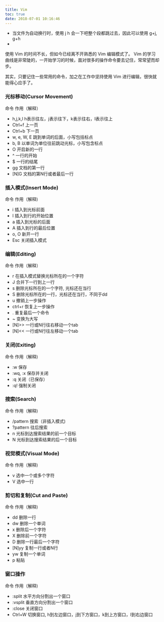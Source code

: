 ```yaml
---
title: Vim
toc: true
date: 2018-07-01 10:16:46
---
```

- 当文件为自动换行时，使用 j h 会一下吧整个段都跳过去，因此可以使用 g+j, g+h
-


使用 Vim 的时间不长，但如今已经离不开熟悉的 Vim 编辑模式了。 Vim 的学习曲线是非常陡的，一开始学习的时候，面对很多的操作命令要去记住，常常望而却步。

其实，只要记住一些常用的命令，加之在工作中坚持使用 Vim 进行编辑，很快就能得心应手了。

### 光标移动(Cursor Movement)

命令 作用（解释）
- h,j,k,l h表示往左，j表示往下，k表示往右，l表示往上
- Ctrl+f 上一页
- Ctrl+b 下一页
- w, e, W, E 跳到单词的后面，小写包括标点
- b, B 以单词为单位往前跳动光标，小写包含标点
- O 开启新的一行
- ^ 一行的开始
- $ 一行的结尾
- gg 文档的第一行
- [N]G 文档的第N行或者最后一行

### 插入模式(Insert Mode)

命令 作用（解释)
- i 插入到光标前面
- I 插入到行的开始位置
- a 插入到光标的后面
- A 插入到行的最后位置
- o, O 新开一行
- Esc 关闭插入模式

### 编辑(Editing)

命令 作用（解释）
- r 在插入模式替换光标所在的一个字符
- J 合并下一行到上一行
- s 删除光标所在的一个字符, 光标还在当行
- S 删除光标所在的一行，光标还在当行，不同于dd
- u 撤销上一步操作
- ctrl+r 恢复上一步操作
- . 重复最后一个命令
- ~ 变换为大写
- [N]>> 一行或N行往右移动一个tab
- [N]<< 一行或N行往左移动一个tab

### 关闭(Exiting)

命令 作用（解释)
- :w 保存
- :wq, :x 保存并关闭
- :q 关闭（已保存）
- :q! 强制关闭

### 搜索(Search)

命令 作用（解释)
- /pattern 搜索（非插入模式)
- ?pattern 往后搜索
- n 光标到达搜索结果的前一个目标
- N 光标到达搜索结果的后一个目标

### 视觉模式(Visual Mode)

命令 作用（解释)
- v 选中一个或多个字符
- V 选中一行

### 剪切和复制(Cut and Paste)

命令 作用（解释)
- dd 删除一行
- dw 删除一个单词
- x 删除后一个字符
- X 删除前一个字符
- D 删除一行最后一个字符
- [N]yy 复制一行或者N行
- yw 复制一个单词
- p 粘贴

### 窗口操作

命令 作用（解释)
- :split 水平方向分割出一个窗口
- :vsplit 垂直方向分割出一个窗口
- :close 关闭窗口
- Ctrl+W 切换窗口, h到左边窗口，j到下方窗口，k到上方窗口，l到右边窗口

